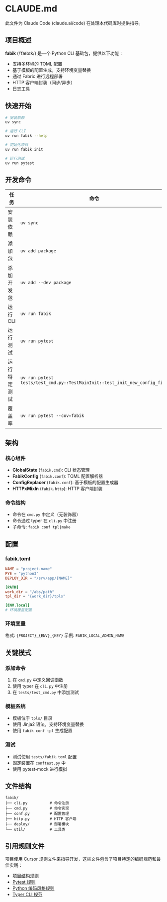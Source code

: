 # CLAUDE.md

此文件为 Claude Code (claude.ai/code) 在处理本代码库时提供指导。

## 项目概述

**fabik** (/ˈfæbɪk/) 是一个 Python CLI 基础包，提供以下功能：
- 支持多环境的 TOML 配置
- 基于模板的配置生成，支持环境变量替换
- 通过 Fabric 进行远程部署
- HTTP 客户端封装（同步/异步）
- 日志工具

## 快速开始

```bash
# 安装依赖
uv sync

# 运行 CLI
uv run fabik --help

# 初始化项目
uv run fabik init

# 运行测试
uv run pytest
```

## 开发命令

| 任务 | 命令 |
|------|---------|
| 安装依赖 | `uv sync` |
| 添加包 | `uv add package` |
| 添加开发包 | `uv add --dev package` |
| 运行 CLI | `uv run fabik` |
| 运行测试 | `uv run pytest` |
| 运行特定测试 | `uv run pytest tests/test_cmd.py::TestMainInit::test_init_new_config_file` |
| 覆盖率 | `uv run pytest --cov=fabik` |

## 架构

### 核心组件
- **GlobalState** (`fabik.cmd`): CLI 状态管理
- **FabikConfig** (`fabik.conf`): TOML 配置解析器
- **ConfigReplacer** (`fabik.conf`): 基于模板的配置生成器
- **HTTPxMixIn** (`fabik.http`): HTTP 客户端封装

### 命令结构
- 命令在 `cmd.py` 中定义（无装饰器）
- 命令通过 typer 在 `cli.py` 中注册
- 子命令: `fabik conf tpl|make`

## 配置

### fabik.toml
```toml
NAME = "project-name"
PYE = "python3"
DEPLOY_DIR = "/srv/app/{NAME}"

[PATH]
work_dir = "/abs/path"
tpl_dir = "{work_dir}/tpls"

[ENV.local]
# 环境覆盖配置
```

### 环境变量
格式: `{PROJECT}_{ENV}_{KEY}`
示例: `FABIK_LOCAL_ADMIN_NAME`

## 关键模式

### 添加命令
1. 在 `cmd.py` 中定义回调函数
2. 使用 typer 在 `cli.py` 中注册
3. 在 `tests/test_cmd.py` 中添加测试

### 模板系统
- 模板位于 `tpls/` 目录
- 使用 Jinja2 语法，支持环境变量替换
- 使用 `fabik conf tpl` 生成配置

### 测试
- 测试使用 `tests/fabik.toml` 配置
- 固定装置在 `conftest.py` 中
- 使用 pytest-mock 进行模拟

## 文件结构
```
fabik/
├── cli.py          # 命令注册
├── cmd.py          # 命令实现
├── conf.py         # 配置管理
├── http.py         # HTTP 客户端
├── deploy/         # 部署模块
└── util/           # 工具类
```

## 引用规则文件

项目使用 Cursor 规则文件来指导开发，这些文件包含了项目特定的编码规范和最佳实践：

- [项目结构规则](.cursor/rules/project-structure.mdc)
- [Pytest 规则](.cursor/rules/pytest.mdc)
- [Python 编码风格规则](.cursor/rules/python-style.mdc)
- [Typer CLI 规范](.cursor/rules/typer.mdc)